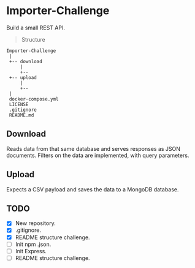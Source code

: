 # Importer-Challenge

Build a small REST API.

> Structure

```
Importer-Challenge
 |
 +-- download
     |
     +--
 +-- upload
     |
     +--
 |
 docker-compose.yml
 LICENSE
 .gitignore
 README.md

```

## Download

Reads data from that same database and serves responses as JSON documents. Filters on the data are implemented, with query parameters.

## Upload

Expects a CSV payload and saves the data to a MongoDB database.

## TODO

- [x] New repository.
- [x] .gitignore.
- [x] README structure challenge.
- [ ] Init npm .json.
- [ ] Init Express.
- [ ] README structure challenge.
